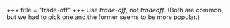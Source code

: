 +++
title = "trade-off"
+++
Use *trade-off*, not *tradeoff*. (Both are common, but we had to pick one and the former seems to be more popular.)
